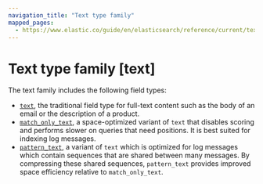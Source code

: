 ```yaml
---
navigation_title: "Text type family"
mapped_pages:
  - https://www.elastic.co/guide/en/elasticsearch/reference/current/text-type-family.html
---
```


# Text type family [text]


The text family includes the following field types:

* [`text`](/reference/elasticsearch/mapping-reference/text.md), the traditional field type for full-text content such as the body of an email or the description of a product.
* [`match_only_text`](/reference/elasticsearch/mapping-reference/match-only-text.md), a space-optimized variant of `text` that disables scoring and performs slower on queries that need positions. It is best suited for indexing log messages.
* [`pattern_text`](/reference/elasticsearch/mapping-reference/pattern-text.md), a variant of `text` which is optimized for log messages which contain sequences that are shared between many messages. By compressing these shared sequences, `pattern_text` provides improved space efficiency relative to `match_only_text`.

